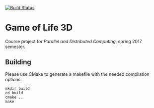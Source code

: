 [![Build Status](https://travis-ci.com/diogocp/life3d.svg?token=oKsTEX6qvXbHhpLH34cB&branch=master)](https://travis-ci.com/diogocp/life3d)


Game of Life 3D
===============

Course project for *Parallel and Distributed Computing*, spring 2017 semester.


Building
--------

Please use CMake to generate a makefile with the needed compilation options.

```
mkdir build
cd build
cmake ..
make
```
